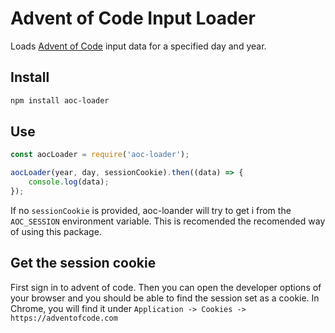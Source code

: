 # Advent of Code Input Loader

Loads [Advent of Code](http://adventofcode.com/) input data for a specified day and year.

## Install

```sh
npm install aoc-loader
```

## Use

```javascript
const aocLoader = require('aoc-loader');

aocLoader(year, day, sessionCookie).then((data) => {
    console.log(data);
});
```

If no `sessionCookie` is provided, aoc-loander will try to get i from the `AOC_SESSION` environment variable. This is recomended the recomended way of using this package.

## Get the session cookie

First sign in to advent of code. Then you can open the developer options of your browser and you should be able to find the session set as a cookie.
In Chrome, you will find it under `Application -> Cookies -> https://adventofcode.com`
